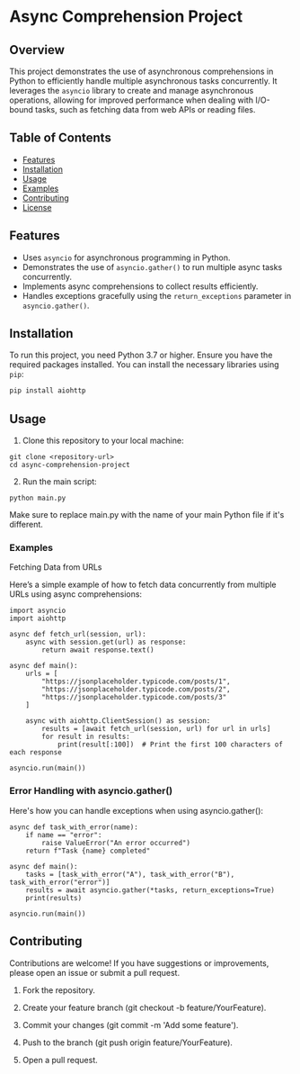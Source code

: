 # Async Comprehension Project

## Overview

This project demonstrates the use of asynchronous comprehensions in Python to efficiently handle multiple asynchronous tasks concurrently. It leverages the `asyncio` library to create and manage asynchronous operations, allowing for improved performance when dealing with I/O-bound tasks, such as fetching data from web APIs or reading files.

## Table of Contents

- [Features](#features)
- [Installation](#installation)
- [Usage](#usage)
- [Examples](#examples)
- [Contributing](#contributing)
- [License](#license)

## Features

- Uses `asyncio` for asynchronous programming in Python.
- Demonstrates the use of `asyncio.gather()` to run multiple async tasks concurrently.
- Implements async comprehensions to collect results efficiently.
- Handles exceptions gracefully using the `return_exceptions` parameter in `asyncio.gather()`.

## Installation

To run this project, you need Python 3.7 or higher. Ensure you have the required packages installed. You can install the necessary libraries using `pip`:

```bash
pip install aiohttp
```

## Usage

1. Clone this repository to your local machine:
```
git clone <repository-url>
cd async-comprehension-project
```

2. Run the main script:
```
python main.py
```
Make sure to replace main.py with the name of your main Python file if it's different.

### Examples

Fetching Data from URLs

Here’s a simple example of how to fetch data concurrently from multiple URLs using async comprehensions:
```
import asyncio
import aiohttp

async def fetch_url(session, url):
    async with session.get(url) as response:
        return await response.text()

async def main():
    urls = [
        "https://jsonplaceholder.typicode.com/posts/1",
        "https://jsonplaceholder.typicode.com/posts/2",
        "https://jsonplaceholder.typicode.com/posts/3"
    ]
    
    async with aiohttp.ClientSession() as session:
        results = [await fetch_url(session, url) for url in urls]
        for result in results:
            print(result[:100])  # Print the first 100 characters of each response

asyncio.run(main())
```

### Error Handling with asyncio.gather()

Here's how you can handle exceptions when using asyncio.gather():
```
async def task_with_error(name):
    if name == "error":
        raise ValueError("An error occurred")
    return f"Task {name} completed"

async def main():
    tasks = [task_with_error("A"), task_with_error("B"), task_with_error("error")]
    results = await asyncio.gather(*tasks, return_exceptions=True)
    print(results)

asyncio.run(main())
```

## Contributing

Contributions are welcome! If you have suggestions or improvements, please open an issue or submit a pull request.

1. Fork the repository.


2. Create your feature branch (git checkout -b feature/YourFeature).


3. Commit your changes (git commit -m 'Add some feature').


4. Push to the branch (git push origin feature/YourFeature).


5. Open a pull request.


